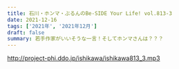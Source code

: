 ```yaml
---
title: 石川・ホンマ・ぶるんのBe-SIDE Your Life! vol.813-3
date: 2021-12-16
tags: ['2021年', '2021年12月']
draft: false
summary: 若手作家がいいそうな一言！そしてホンマさんは？？？
---
```


http://project-phi.ddo.jp/ishikawa/ishikawa813_3.mp3
